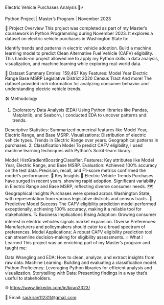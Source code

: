 Electric Vehicle Purchases Analysis 🚗⚡






Python Project | Master’s Program | November 2023



📌 Project Overview
This project was completed as part of my Master’s coursework in Python Programming during November 2023. It explores a dataset on electric vehicle purchases in Washington State to:

Identify trends and patterns in electric vehicle adoption.
Build a machine learning model to predict Clean Alternative Fuel Vehicle (CAFV) eligibility.
This hands-on project allowed me to apply my Python skills in data analysis, visualization, and machine learning while exploring real-world data.



💾 Dataset Summary
Entries: 159,467
Key Features:
Model Year
Electric Range
Base MSRP
Legislative District
2020 Census Tract
And more!
The dataset provided rich information for analyzing consumer behavior and understanding electric vehicle trends.



🛠 Methodology
1. Exploratory Data Analysis (EDA)
Using Python libraries like Pandas, Matplotlib, and Seaborn, I conducted EDA to uncover patterns and trends.

Descriptive Statistics: Summarized numerical features like Model Year, Electric Range, and Base MSRP.
Visualizations:
Distribution of electric vehicle types.
Trends in Electric Range over years.
Geographical patterns in purchases.
2. Classification Model
To predict CAFV eligibility, I used machine learning techniques with Python's Scikit-learn library:

Model: HistGradientBoostingClassifier.
Features: Key attributes like Model Year, Electric Range, and Base MSRP.
Evaluation: Achieved 100% accuracy on the test data. Precision, recall, and F1-score metrics confirmed the model's performance.
🎯 Key Insights
🚀 Electric Vehicle Trends
Purchases have surged in recent years, showing rapid adoption.
Significant variability in Electric Range and Base MSRP, reflecting diverse consumer needs.
🗺 Geographical Insights
Purchases were spread across Washington State, with representation from various legislative districts and census tracts.
🤖 Predictive Model Success
The CAFV eligibility prediction model performed exceptionally, achieving 100% accuracy, making it a reliable tool for stakeholders.
🔍 Business Implications
Rising Adoption: Growing consumer interest in electric vehicles signals market expansion.
Diverse Preferences: Manufacturers and policymakers should cater to a broad spectrum of preferences.
Model Applications: A robust CAFV eligibility prediction tool can streamline decision-making for eligibility assessments.
💡 What I Learned
This project was an enriching part of my Master’s program and taught me:

Data Wrangling and EDA: How to clean, analyze, and extract insights from raw data.
Machine Learning: Building and evaluating a classification model.
Python Proficiency: Leveraging Python libraries for efficient analysis and visualization.
Storytelling with Data: Presenting findings in a way that’s useful to stakeholders.


 
🌐 https://www.linkedin.com/in/kiran2323/

📧 Email: sai.kiran112311@gmail.com









